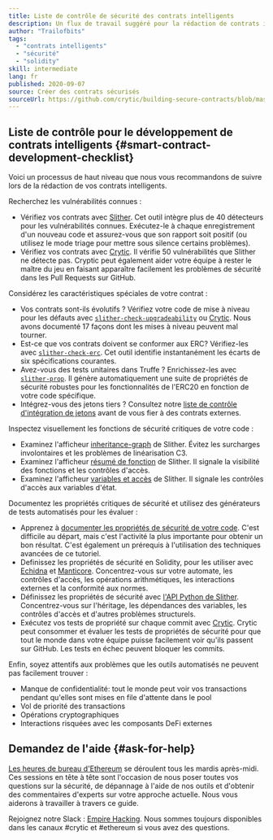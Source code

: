 ```yaml
---
title: Liste de contrôle de sécurité des contrats intelligents
description: Un flux de travail suggéré pour la rédaction de contrats intelligents sécurisés
author: "Trailofbits"
tags:
  - "contrats intelligents"
  - "sécurité"
  - "solidity"
skill: intermediate
lang: fr
published: 2020-09-07
source: Créer des contrats sécurisés
sourceUrl: https://github.com/crytic/building-secure-contracts/blob/master/development-guidelines/workflow.md
---
```


## Liste de contrôle pour le développement de contrats intelligents \{#smart-contract-development-checklist}

Voici un processus de haut niveau que nous vous recommandons de suivre lors de la rédaction de vos contrats intelligents.

Recherchez les vulnérabilités connues :

- Vérifiez vos contrats avec [Slither](https://github.com/crytic/slither). Cet outil intègre plus de 40 détecteurs pour les vulnérabilités connues. Exécutez-le à chaque enregistrement d'un nouveau code et assurez-vous que son rapport soit positif (ou utilisez le mode triage pour mettre sous silence certains problèmes).
- Vérifiez vos contrats avec [Crytic](https://crytic.io/). Il vérifie 50 vulnérabilités que Slither ne détecte pas. Cryptic peut également aider votre équipe à rester le maître du jeu en faisant apparaître facilement les problèmes de sécurité dans les Pull Requests sur GitHub.

Considérez les caractéristiques spéciales de votre contrat :

- Vos contrats sont-ils évolutifs ? Vérifiez votre code de mise à niveau pour les défauts avec [`slither-check-upgradeability`](https://github.com/crytic/slither/wiki/Upgradeability-Checks) ou [Crytic](https://blog.trailofbits.com/2020/06/12/upgradeable-contracts-made-safer-with-crytic/). Nous avons documenté 17 façons dont les mises à niveau peuvent mal tourner.
- Est-ce que vos contrats doivent se conformer aux ERC? Vérifiez-les avec [`slither-check-erc`](https://github.com/crytic/slither/wiki/ERC-Conformance). Cet outil identifie instantanément les écarts de six spécifications courantes.
- Avez-vous des tests unitaires dans Truffe ? Enrichissez-les avec [`slither-prop`](https://github.com/crytic/slither/wiki/Property-generation). Il génère automatiquement une suite de propriétés de sécurité robustes pour les fonctionnalités de l'ERC20 en fonction de votre code spécifique.
- Intégrez-vous des jetons tiers ? Consultez notre [liste de contrôle d'intégration de jetons](/developers/tutorials/token-integration-checklist/) avant de vous fier à des contrats externes.

Inspectez visuellement les fonctions de sécurité critiques de votre code :

- Examinez l'afficheur [inheritance-graph](https://github.com/trailofbits/slither/wiki/Printer-documentation#inheritance-graph) de Slither. Évitez les surcharges involontaires et les problèmes de linéarisation C3.
- Examinez l'afficheur [résumé de fonction](https://github.com/trailofbits/slither/wiki/Printer-documentation#function-summary) de Slither. Il signale la visibilité des fonctions et les contrôles d'accès.
- Examinez l'afficheur [variables et accès](https://github.com/trailofbits/slither/wiki/Printer-documentation#variables-written-and-authorization) de Slither. Il signale les contrôles d'accès aux variables d'état.

Documentez les propriétés critiques de sécurité et utilisez des générateurs de tests automatisés pour les évaluer :

- Apprenez à [documenter les propriétés de sécurité de votre code](/developers/tutorials/guide-to-smart-contract-security-tools/). C'est difficile au départ, mais c'est l'activité la plus importante pour obtenir un bon résultat. C'est également un prérequis à l'utilisation des techniques avancées de ce tutoriel.
- Definissez les propriétés de sécurité en Solidity, pour les utiliser avec [Echidna](https://github.com/crytic/echidna) et [Manticore](https://manticore.readthedocs.io/en/latest/verifier.html). Concentrez-vous sur votre automate, les contrôles d'accès, les opérations arithmétiques, les interactions externes et la conformité aux normes.
- Définissez les propriétés de sécurité avec [l'API Python de Slither](/developers/tutorials/how-to-use-slither-to-find-smart-contract-bugs/). Concentrez-vous sur l'héritage, les dépendances des variables, les contrôles d'accès et d'autres problèmes structurels.
- Exécutez vos tests de propriété sur chaque commit avec [Crytic](https://crytic.io). Crytic peut consommer et évaluer les tests de propriétés de sécurité pour que tout le monde dans votre équipe puisse facilement voir qu'ils passent sur GitHub. Les tests en échec peuvent bloquer les commits.

Enfin, soyez attentifs aux problèmes que les outils automatisés ne peuvent pas facilement trouver :

- Manque de confidentialité: tout le monde peut voir vos transactions pendant qu'elles sont mises en file d'attente dans le pool
- Vol de priorité des transactions
- Opérations cryptographiques
- Interactions risquées avec les composants DeFi externes

## Demandez de l'aide \{#ask-for-help}

[Les heures de bureau d'Ethereum](https://calendly.com/dan-trailofbits/ethereum-office-hours) se déroulent tous les mardis après-midi. Ces sessions en tête à tête sont l'occasion de nous poser toutes vos questions sur la sécurité, de dépannage à l'aide de nos outils et d'obtenir des commentaires d'experts sur votre approche actuelle. Nous vous aiderons à travailler à travers ce guide.

Rejoignez notre Slack : [Empire Hacking](https://join.slack.com/t/empirehacking/shared_invite/zt-h97bbrj8-1jwuiU33nnzg67JcvIciUw). Nous sommes toujours disponibles dans les canaux #crytic et #ethereum si vous avez des questions.
